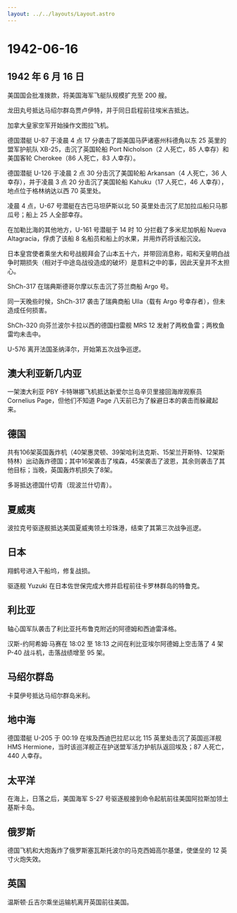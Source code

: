 ```yaml
---
layout: ../../layouts/Layout.astro
---
```


# 1942-06-16

## 1942 年 6 月 16 日

美国国会批准拨款，将美国海军飞艇队规模扩充至 200 艘。

龙田丸号抵达马绍尔群岛贾卢伊特，并于同日启程前往埃米吉抵达。

加拿大皇家空军开始操作文图拉飞机。

德国潜艇 U-87 于凌晨 4 点 17 分袭击了距美国马萨诸塞州科德角以东 25
英里的盟军护航队 XB-25，击沉了英国轮船 Port Nicholson（2 人死亡，85
人幸存）和美国客轮 Cherokee（86 人死亡，83 人幸存）。

德国潜艇 U-126 于凌晨 2 点 30 分击沉了美国轮船 Arkansan（4 人死亡，36
人幸存），并于凌晨 3 点 20 分击沉了美国轮船 Kahuku（17 人死亡，46
人幸存），地点位于格林纳达以西 70 英里处。

凌晨 4 点，U-67 号潜艇在古巴马坦萨斯以北 50
英里处击沉了尼加拉瓜船只马那瓜号；船上 25 人全部幸存。

在加勒比海的其他地方，U-161 号潜艇于 14 时 10 分拦截了多米尼加帆船 Nueva
Altagracia，俘虏了该船 8 名船员和船上的水果，并用炸药将该船沉没。

日本皇宫使者乘坐大和号战舰拜会了山本五十六，并带回消息称，昭和天皇明白战争时期损失（相对于中途岛战役造成的破坏）是意料之中的事，因此天皇并不太担心。

ShCh-317 在瑞典斯德哥尔摩以东击沉了芬兰商船 Argo 号。

同一天晚些时候，ShCh-317 袭击了瑞典商船 Ulla（载有 Argo
号幸存者），但未造成任何损害。

ShCh-320 向芬兰波尔卡拉以西的德国扫雷舰 MRS 12
发射了两枚鱼雷；两枚鱼雷均未击中。

U-576 离开法国圣纳泽尔，开始第五次战争巡逻。

## 澳大利亚新几内亚

一架澳大利亚 PBY 卡特琳娜飞机抵达新爱尔兰岛辛贝里接回海岸观察员
Cornelius Page，但他们不知道 Page 八天前已为了躲避日本的袭击而躲藏起来。

## 德国

共有106架英国轰炸机（40架惠灵顿、39架哈利法克斯、15架兰开斯特、12架斯特林）出动轰炸德国；其中16架袭击了埃森，45架袭击了波恩，其余则袭击了其他目标；当晚，英国轰炸机损失了8架。

多哥抵达德国什切青（现波兰什切青）。

## 夏威夷

波拉克号驱逐舰抵达美国夏威夷领土珍珠港，结束了其第三次战争巡逻。

## 日本

翔鹤号进入干船坞，修复战损。

驱逐舰 Yuzuki 在日本佐世保完成大修并启程前往卡罗林群岛的特鲁克。

## 利比亚

轴心国军队袭击了利比亚托布鲁克附近的阿德姆和西迪雷泽格。

汉斯-约阿希姆·马赛在 18:02 至 18:13 之间在利比亚埃尔阿德姆上空击落了 4
架 P-40 战斗机，击落战绩增至 95 架。

## 马绍尔群岛

卡莫伊号抵达马绍尔群岛米利。

## 地中海

德国潜艇 U-205 于 00:19 在埃及西迪巴拉尼以北 115 英里处击沉了英国巡洋舰
HMS Hermione，当时该巡洋舰正在护送盟军活力护航队返回埃及；87 人死亡，440
人幸存。

## 太平洋

在海上，日落之后，美国海军 S-27
号驱逐舰接到命令起航前往美国阿拉斯加领土基斯卡岛。

## 俄罗斯

德国飞机和大炮轰炸了俄罗斯塞瓦斯托波尔的马克西姆高尔基堡，使堡垒的 12
英寸火炮失效。

## 英国

温斯顿·丘吉尔乘坐运输机离开英国前往美国。